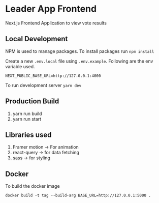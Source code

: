 # Leader App Frontend

Next.js Frontend Application to view vote results

## Local Development

NPM is used to manage packages. To install packages run `npm install`

Create a new `.env.local` file using `.env.example`. Following are the env variable used.

```
NEXT_PUBLIC_BASE_URL=http://127.0.0.1:4000
```

To run development server `yarn dev`

## Production Build

1. yarn run build
2. yarn run start

## Libraries used

1. Framer motion -> For animation
2. react-query -> for data fetching
3. sass -> for styling

## Docker

To build the docker image

```
docker build -t tag --build-arg BASE_URL=http://127.0.0.1:5000 .
```
